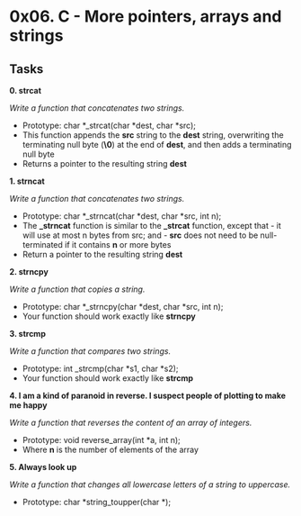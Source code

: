 # 0x06. C - More pointers, arrays and strings

## Tasks

**0. strcat**

*Write a function that concatenates two strings.*
- Prototype: char *_strcat(char *dest, char *src);
- This function appends the **src** string to the **dest** string, overwriting the terminating null byte (**\0**) at the end of **dest**, and then adds a terminating null byte
- Returns a pointer to the resulting string **dest**

**1. strncat**

*Write a function that concatenates two strings.*
- Prototype: char *_strncat(char *dest, char *src, int n);
- The **_strncat** function is similar to the **_strcat** function, except that
        - it will use at most n bytes from src; and
        - **src** does not need to be null-terminated if it contains **n** or more bytes
- Return a pointer to the resulting string **dest**

**2. strncpy**

*Write a function that copies a string.*
- Prototype: char *_strncpy(char *dest, char *src, int n);
- Your function should work exactly like **strncpy**

**3. strcmp**

*Write a function that compares two strings.*
- Prototype: int _strcmp(char *s1, char *s2);
- Your function should work exactly like **strcmp**

**4. I am a kind of paranoid in reverse. I suspect people of plotting to make me happy**

*Write a function that reverses the content of an array of integers.*
- Prototype: void reverse_array(int *a, int n);
- Where **n** is the number of elements of the array

**5. Always look up**

*Write a function that changes all lowercase letters of a string to uppercase.*
- Prototype: char *string_toupper(char *);  




